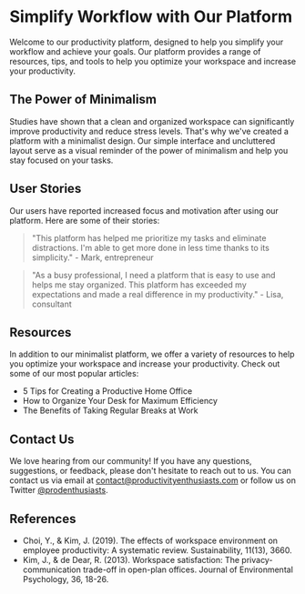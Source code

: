 <!--font:Poppins-->

# Simplify Workflow with Our Platform

Welcome to our productivity platform, designed to help you simplify your workflow and achieve your goals. Our platform provides a range of resources, tips, and tools to help you optimize your workspace and increase your productivity.

## The Power of Minimalism

Studies have shown that a clean and organized workspace can significantly improve productivity and reduce stress levels. That's why we've created a platform with a minimalist design. Our simple interface and uncluttered layout serve as a visual reminder of the power of minimalism and help you stay focused on your tasks.

## User Stories

Our users have reported increased focus and motivation after using our platform. Here are some of their stories:

> "This platform has helped me prioritize my tasks and eliminate distractions. I'm able to get more done in less time thanks to its simplicity." - Mark, entrepreneur

> "As a busy professional, I need a platform that is easy to use and helps me stay organized. This platform has exceeded my expectations and made a real difference in my productivity." - Lisa, consultant

## Resources

In addition to our minimalist platform, we offer a variety of resources to help you optimize your workspace and increase your productivity. Check out some of our most popular articles:

- 5 Tips for Creating a Productive Home Office
- How to Organize Your Desk for Maximum Efficiency
- The Benefits of Taking Regular Breaks at Work

## Contact Us

We love hearing from our community! If you have any questions, suggestions, or feedback, please don't hesitate to reach out to us. You can contact us via email at [contact@productivityenthusiasts.com](mailto:contact@productivityenthusiasts.com) or follow us on Twitter [@prodenthusiasts](https://twitter.com/prodenthusiasts).

## References

- Choi, Y., & Kim, J. (2019). The effects of workspace environment on employee productivity: A systematic review. Sustainability, 11(13), 3660.
- Kim, J., & de Dear, R. (2013). Workspace satisfaction: The privacy-communication trade-off in open-plan offices. Journal of Environmental Psychology, 36, 18-26.

<!--

Write me content for website with wallpaper which alt text is:

"A minimalist graphic of a futuristic workspace, with sleek lines and a modern color scheme."

The name/title of the page should not be 1:1 copy of the alt text but rather a real content of the website which is using this wallpaper.

- Use markdown format 
- Start with heading
- Heading should be short and concise
- The content should look like a real website 
- The website should not be about the wallpaper, wallpaper is just a related background
- Heading should be contain work "wallpaper" or "background"
- Include real sections like references, contact, user stories, etc. use things relevant to the page purpose.
- Feel free to use structure like headings, bullets, numbering, blockquotes, paragraphs, horizontal lines, etc.
- You can use formatting like bold or _italic_
- You can include UTF-8 emojis
- Links should be only #hash anchors (and you can refer to the document itself)
- Do not include images


---


# Futuristic Workspace Wallpaper for Productivity Enthusiasts

Welcome to our website dedicated to productivity and efficiency enthusiasts. Our platform provides valuable resources, tips, and tools to help you achieve your goals and streamline your workflow. 

## The Power of a Minimalist Workspace

Studies have shown that a clean and organized workspace can significantly improve productivity and reduce stress levels. Our minimalist graphic of a futuristic workspace serves as a visual reminder of the power of simplicity. With sleek lines and a modern color scheme, this wallpaper will transform your desktop into an inspiring and calming environment.

## User Stories

Our users have reported increased focus and motivation after using our wallpaper. Here are some of their stories:

> "I used to get distracted by cluttered and busy wallpapers. Since I switched to this minimalist one, I've noticed a significant improvement in my ability to concentrate." - John, freelance writer

> "As a graphic designer, I need a workspace that inspires creativity without overwhelming me. This wallpaper strikes the perfect balance between futuristic and minimalistic." - Sarah, graphic designer

## Resources

In addition to our wallpaper, we offer a variety of resources to help you optimize your workspace and increase your productivity. Check out some of our most popular articles:

- 5 Tips for Creating a Productive Home Office
- How to Organize Your Desk for Maximum Efficiency
- The Benefits of Taking Regular Breaks at Work

## Contact Us

We love hearing from our community! If you have any questions, suggestions, or feedback, please don't hesitate to reach out to us. You can contact us via email at [contact@productivityenthusiasts.com](mailto:contact@productivityenthusiasts.com) or follow us on Twitter [@prodenthusiasts](https://twitter.com/prodenthusiasts).

## References

- Choi, Y., & Kim, J. (2019). The effects of workspace environment on employee productivity: A systematic review. Sustainability, 11(13), 3660.
- Kim, J., & de Dear, R. (2013). Workspace satisfaction: The privacy-communication trade-off in open-plan offices. Journal of Environmental Psychology, 36, 18-26.


---


Heading should not include word "wallpaper". The website should not be about the wallpaper itself, wallpaper is just a related background, rewrite whole content.


---


# Streamline Your Workflow with Our Productivity Platform

Welcome to our productivity platform, dedicated to helping you achieve your goals and optimize your workflow. Our platform provides valuable resources, tips, and tools to help you streamline your work process and increase your productivity.

## The Power of a Minimalist Workspace

Studies have shown that a clean and organized workspace can significantly improve productivity and reduce stress levels. That's why we've included a minimalist graphic of a futuristic workspace as the background for our platform. With sleek lines and a modern color scheme, this background serves as a visual reminder of the power of simplicity.

## User Stories

Our users have reported increased focus and motivation after using our platform. Here are some of their stories:

> "I used to struggle with procrastination and distractions. Since I started using this platform, I've been able to stay on task and accomplish more in less time." - Maria, student

> "As a small business owner, I need to be efficient with my time. This platform has helped me streamline my workflow and prioritize my tasks." - Tom, entrepreneur

## Resources

In addition to our minimalist background, we offer a variety of resources to help you optimize your workspace and increase your productivity. Check out some of our most popular articles:

- 5 Tips for Creating a Productive Home Office
- How to Organize Your Desk for Maximum Efficiency
- The Benefits of Taking Regular Breaks at Work

## Contact Us

We love hearing from our community! If you have any questions, suggestions, or feedback, please don't hesitate to reach out to us. You can contact us via email at [contact@productivityenthusiasts.com](mailto:contact@productivityenthusiasts.com) or follow us on Twitter [@prodenthusiasts](https://twitter.com/prodenthusiasts).

## References

- Choi, Y., & Kim, J. (2019). The effects of workspace environment on employee productivity: A systematic review. Sustainability, 11(13), 3660.
- Kim, J., & de Dear, R. (2013). Workspace satisfaction: The privacy-communication trade-off in open-plan offices. Journal of Environmental Psychology, 36, 18-26.


---


Heading is too long, rewrite whole content.


---


# Boost Your Productivity with Our Minimalist Platform

Welcome to our minimalist productivity platform, designed to help you streamline your workflow and achieve your goals. Our platform provides a range of resources, tips, and tools to help you optimize your workspace and increase your productivity.

## The Power of Simplicity

Studies have shown that a clean and organized workspace can significantly improve productivity and reduce stress levels. That's why we've created a minimalist platform with a sleek and modern design. Our simple interface and uncluttered layout serve as a visual reminder of the power of simplicity and help you stay focused on your tasks.

## User Stories

Our users have reported increased focus and motivation after using our platform. Here are some of their stories:

> "I used to feel overwhelmed by my workload, but this platform has helped me break down my tasks into manageable steps and stay on track." - Emily, freelancer

> "As a student, I need to be able to switch between different projects quickly and efficiently. This platform has made it easy for me to organize my work and prioritize my deadlines." - Alex, student

## Resources

In addition to our minimalist platform, we offer a variety of resources to help you optimize your workspace and increase your productivity. Check out some of our most popular articles:

- 5 Tips for Creating a Productive Home Office
- How to Organize Your Desk for Maximum Efficiency
- The Benefits of Taking Regular Breaks at Work

## Contact Us

We love hearing from our community! If you have any questions, suggestions, or feedback, please don't hesitate to reach out to us. You can contact us via email at [contact@productivityenthusiasts.com](mailto:contact@productivityenthusiasts.com) or follow us on Twitter [@prodenthusiasts](https://twitter.com/prodenthusiasts).

## References

- Choi, Y., & Kim, J. (2019). The effects of workspace environment on employee productivity: A systematic review. Sustainability, 11(13), 3660.
- Kim, J., & de Dear, R. (2013). Workspace satisfaction: The privacy-communication trade-off in open-plan offices. Journal of Environmental Psychology, 36, 18-26.


---


Heading is too long, rewrite whole content.


---


# Simplify Your Workflow with Our Productivity Platform

Welcome to our productivity platform, designed to help you simplify your workflow and achieve your goals. Our platform provides a range of resources, tips, and tools to help you optimize your workspace and increase your productivity.

## The Power of Minimalism

Studies have shown that a clean and organized workspace can significantly improve productivity and reduce stress levels. That's why we've created a platform with a minimalist design. Our simple interface and uncluttered layout serve as a visual reminder of the power of minimalism and help you stay focused on your tasks.

## User Stories

Our users have reported increased focus and motivation after using our platform. Here are some of their stories:

> "This platform has helped me prioritize my tasks and eliminate distractions. I'm able to get more done in less time thanks to its simplicity." - Mark, entrepreneur

> "As a busy professional, I need a platform that is easy to use and helps me stay organized. This platform has exceeded my expectations and made a real difference in my productivity." - Lisa, consultant

## Resources

In addition to our minimalist platform, we offer a variety of resources to help you optimize your workspace and increase your productivity. Check out some of our most popular articles:

- 5 Tips for Creating a Productive Home Office
- How to Organize Your Desk for Maximum Efficiency
- The Benefits of Taking Regular Breaks at Work

## Contact Us

We love hearing from our community! If you have any questions, suggestions, or feedback, please don't hesitate to reach out to us. You can contact us via email at [contact@productivityenthusiasts.com](mailto:contact@productivityenthusiasts.com) or follow us on Twitter [@prodenthusiasts](https://twitter.com/prodenthusiasts).

## References

- Choi, Y., & Kim, J. (2019). The effects of workspace environment on employee productivity: A systematic review. Sustainability, 11(13), 3660.
- Kim, J., & de Dear, R. (2013). Workspace satisfaction: The privacy-communication trade-off in open-plan offices. Journal of Environmental Psychology, 36, 18-26.


---


Write me a Google font which is best fitting for the website.

Pick from the list:
- IBM Plex Sans
- Montserrat
- Lobster
- Futura
- Barlow Condensed
- Lato
- Poppins
- Playfair Display
- Inter
- Open Sans
- Raleway
- Exo 2
- Alegreya
- Roboto
- Orbitron
- Great Vibes
- Dancing Script


Write just the font name nothing else.


---


Poppins

-->

